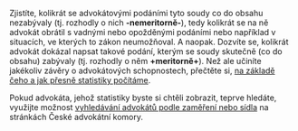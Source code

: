 Zjistíte, kolikrát se advokátovými podáními tyto soudy co do obsahu nezabývaly (tj. rozhodly o nich **-nemeritorně-**), tedy kolikrát se na ně advokát obrátil s vadnými nebo opožděnými podáními nebo například v situacích, ve kterých to zákon neumožňoval. A naopak. Dozvíte se, kolikrát advokát dokázal napsat takové podání, kterým se soudy skutečně (co do obsahu) zabývaly (tj. rozhodly o něm **+meritorně+**). Než ale učiníte jakékoliv závěry o advokátových schopnostech, přečtěte si, [na základě čeho a jak přesně statistiky počítáme](/about).

Pokud advokáta, jehož statistiky byste si chtěli zobrazit, teprve hledáte, využijte možnost [vyhledávání advokátů podle
zaměření nebo sídla](http://vyhledavac.cak.cz) na stránkách České advokátní komory.
